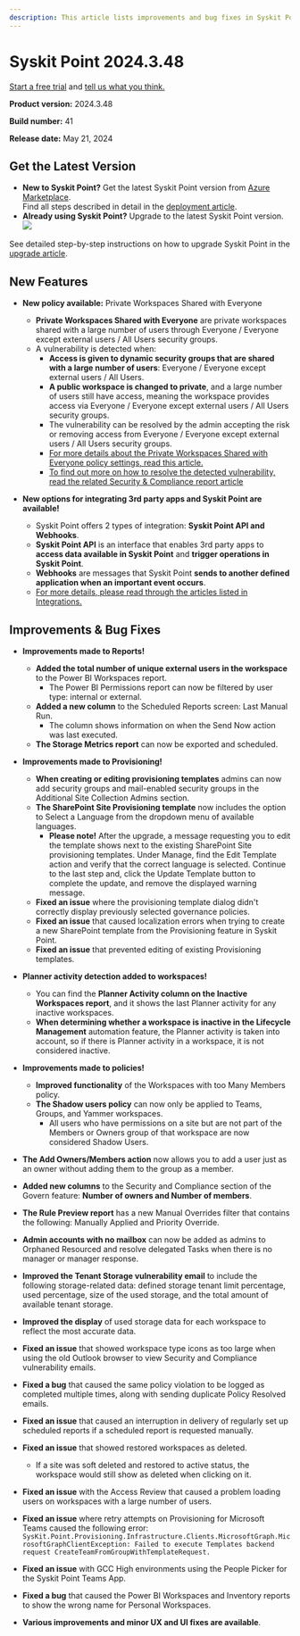 ```yaml
---
description: This article lists improvements and bug fixes in Syskit Point version 2024.3.48 
---
```


# Syskit Point 2024.3.48 

[Start a free trial](https://www.syskit.com/products/point/free-trial/) and [tell us what you think.](https://www.syskit.com/company/contact-us/)

**Product version:** 2024.3.48 

**Build number:** 41

**Release date:** May 21, 2024

## Get the Latest Version

* **New to Syskit Point?** Get the latest Syskit Point version from [Azure Marketplace](https://azuremarketplace.microsoft.com/en-us/marketplace/apps/syskitltd.syskit\_point).\
  Find all steps described in detail in the [deployment article](../../../set-up-point-data-center/deployment/deploy-syskit-point.md).
* **Already using Syskit Point?** Upgrade to the latest Syskit Point version.\
  [![](https://aka.ms/deploytoazurebutton)](https://portal.azure.com/#create/Microsoft.Template/uri/https%3A%2F%2Fsyskitassetsstorage.blob.core.windows.net%2Fpoint%2FARMTemplates%2FPointUpdateDeploy%2FPointUpdateTemplate.json)

See detailed step-by-step instructions on how to upgrade Syskit Point in the [upgrade article](../../../set-up-point-data-center/deployment/upgrade-syskit-point.md).

## New Features

* **New policy available:** Private Workspaces Shared with Everyone
  * **Private Workspaces Shared with Everyone** are private workspaces shared with a large number of users through Everyone / Everyone except external users / All Users security groups. 
  * A vulnerability is detected when:
    * **Access is given to dynamic security groups that are shared with a large number of users**: Everyone / Everyone except external users / All Users. 
    * **A public workspace is changed to private**, and a large number of users still have access, meaning the workspace provides access via Everyone / Everyone except external users / All Users security groups.
    * The vulnerability can be resolved by the admin accepting the risk or removing access from Everyone / Everyone except external users / All Users security groups.
    * [For more details about the Private Workspaces Shared with Everyone policy settings, read this article.](../../../governance-and-automation/automated-workflows/private-workspaces-shared-with-everyone-admin.md)
    * [To find out more on how to resolve the detected vulnerability, read the related Security & Compliance report article](../../../governance-and-automation/security-compliance-checks/private-workspaces-shared-with-everyone.md)
  

* **New options for integrating 3rd party apps and Syskit Point are available!**
  * Syskit Point offers 2 types of integration: **Syskit Point API and Webhooks**.
  * **Syskit Point API** is an interface that enables 3rd party apps to **access data available in Syskit Point** and **trigger operations in Syskit Point**.
  * **Webhooks** are messages that Syskit Point **sends to another defined application when an important event occurs**.
  * [For more details, please read through the articles listed in Integrations.](../../../integrations/README.md)


## Improvements & Bug Fixes

* **Improvements made to Reports!**
  * **Added the total number of unique external users in the workspace** to the Power BI Workspaces report.
    * The Power BI Permissions report can now be filtered by user type: internal or external.
  * **Added a new column** to the Scheduled Reports screen: Last Manual Run.
    * The column shows information on when the Send Now action was last executed.
  * **The Storage Metrics report** can now be exported and scheduled.

* **Improvements made to Provisioning!**
  * **When creating or editing provisioning templates** admins can now add security groups and mail-enabled security groups in the Additional Site Collection Admins section.
  * **The SharePoint Site Provisioning template** now includes the option to Select a Language from the dropdown menu of available languages.
    * **Please note!** After the upgrade, a message requesting you to edit the template shows next to the existing SharePoint Site provisioning templates. Under Manage, find the Edit Template action and verify that the correct language is selected. Continue to the last step and, click the Update Template button to complete the update, and remove the displayed warning message. 
  * **Fixed an issue** where the provisioning template dialog didn't correctly display previously selected governance policies.
  * **Fixed an issue** that caused localization errors when trying to create a new SharePoint template from the Provisioning feature in Syskit Point.
  * **Fixed an issue** that prevented editing of existing Provisioning templates.

* **Planner activity detection added to workspaces!**
  * You can find the **Planner Activity column on the Inactive Workspaces report**, and it shows the last Planner activity for any inactive workspaces. 
  * **When determining whether a workspace is inactive in the Lifecycle Management** automation feature, the Planner activity is taken into account, so if there is Planner activity in a workspace, it is not considered inactive.

* **Improvements made to policies!**
  * **Improved functionality** of the Workspaces with too Many Members policy.
  * **The Shadow users policy** can now only be applied to Teams, Groups, and Yammer workspaces.
    * All users who have permissions on a site but are not part of the Members or Owners group of that workspace are now considered Shadow Users.

* **The Add Owners/Members action** now allows you to add a user just as an owner without adding them to the group as a member.

* **Added new columns** to the Security and Compliance section of the Govern feature: **Number of owners and Number of members**.

* **The Rule Preview report** has a new Manual Overrides filter that contains the following: Manually Applied and Priority Override.

* **Admin accounts with no mailbox** can now be added as admins to Orphaned Resourced and resolve delegated Tasks when there is no manager or manager response.

* **Improved the Tenant Storage vulnerability email** to include the following storage-related data: defined storage tenant limit percentage, used percentage, size of the used storage, and the total amount of available tenant storage.

* **Improved the display** of used storage data for each workspace to reflect the most accurate data. 

* **Fixed an issue** that showed workspace type icons as too large when using the old Outlook browser to view Security and Compliance vulnerability emails.

* **Fixed a bug** that caused the same policy violation to be logged as completed multiple times, along with sending duplicate Policy Resolved emails. 

* **Fixed an issue** that caused an interruption in delivery of regularly set up scheduled reports if a scheduled report is requested manually.

* **Fixed an issue** that showed restored workspaces as deleted.
  * If a site was soft deleted and restored to active status, the workspace would still show as deleted when clicking on it. 

* **Fixed an issue** with the Access Review that caused a problem loading users on workspaces with a large number of users.
 
* **Fixed an issue** where retry attempts on Provisioning for Microsoft Teams caused the following error: 
`SysKit.Point.Provisioning.Infrastructure.Clients.MicrosoftGraph.MicrosoftGraphClientException: Failed to execute Templates backend request CreateTeamFromGroupWithTemplateRequest.`

* **Fixed an issue** with GCC High environments using the People Picker for the Syskit Point Teams App.

* **Fixed a bug** that caused the Power BI Workspaces and Inventory reports to show the wrong name for Personal Workspaces. 

* **Various improvements and minor UX and UI fixes are available**.

